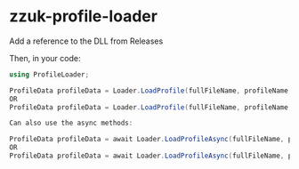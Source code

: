 # zzuk-profile-loader

Add a reference to the DLL from Releases

Then, in your code:

```csharp
using ProfileLoader;

ProfileData profileData = Loader.LoadProfile(fullFileName, profileName, ProfileType.JSON); // JSON
OR
ProfileData profileData = Loader.LoadProfile(fullFileName, profileName, ProfileType.XML); // XML (will download to json for parsing)

Can also use the async methods:

ProfileData profileData = await Loader.LoadProfileAsync(fullFileName, profileName, ProfileType.JSON); // JSON
OR
ProfileData profileData = await Loader.LoadProfileAsync(fullFileName, profileName, ProfileType.XML); // XML (will download to json for parsing)
```
